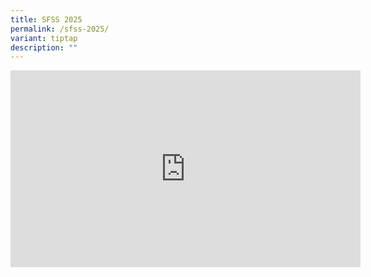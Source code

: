 ```yaml
---
title: SFSS 2025
permalink: /sfss-2025/
variant: tiptap
description: ""
---
```

<div class="iframe-wrapper">
<iframe height="315" width="560" allowfullscreen="true" frameborder="0" src="https://www.youtube.com/watch?v=FGjXlsTBRN0&amp;t=1s"></iframe>
</div>
<p></p>